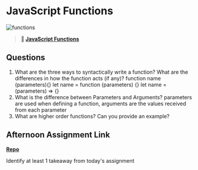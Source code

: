 # JavaScript Functions

![functions](https://bcw.blob.core.windows.net/public/img/function-anatomy.jpg)

> **📖 [JavaScript Functions](https://codeworksacademy.com/fs-student-guide/resources/wk2/02-Functions)**

## Questions

1. What are the three ways to syntactically write a function? What are the differences in how the function acts (if any)?
function name (parameters){}
let name = function (parameters) {}
let name = (parameters) => {}
2. What is the difference between Parameters and Arguments?
parameters are used when defining a function, arguments are the values received from each parameter
3. What are higher order functions? Can you provide an example?

## Afternoon Assignment Link

**[Repo](https://github.com/big-daddy-dom/tuesday-3-29)**

Identify at least 1 takeaway from today's assignment
